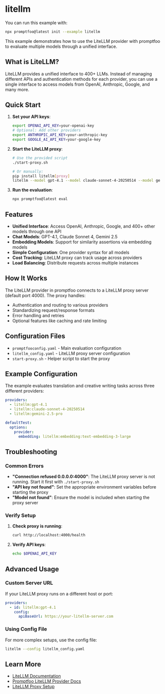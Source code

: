 # litellm

You can run this example with:

```bash
npx promptfoo@latest init --example litellm
```

This example demonstrates how to use the LiteLLM provider with promptfoo to evaluate multiple models through a unified interface.

## What is LiteLLM?

LiteLLM provides a unified interface to 400+ LLMs. Instead of managing different APIs and authentication methods for each provider, you can use a single interface to access models from OpenAI, Anthropic, Google, and many more.

## Quick Start

1. **Set your API keys**:

   ```bash
   export OPENAI_API_KEY=your-openai-key
   # Optional: Add other providers
   export ANTHROPIC_API_KEY=your-anthropic-key
   export GOOGLE_AI_API_KEY=your-google-key
   ```

2. **Start the LiteLLM proxy**:

   ```bash
   # Use the provided script
   ./start-proxy.sh

   # Or manually:
   pip install litellm[proxy]
   litellm --model gpt-4.1 --model claude-sonnet-4-20250514 --model gemini-2.5-pro --model text-embedding-3-large
   ```

3. **Run the evaluation**:
   ```bash
   npx promptfoo@latest eval
   ```

## Features

- **Unified Interface**: Access OpenAI, Anthropic, Google, and 400+ other models through one API
- **Chat Models**: GPT-4.1, Claude Sonnet 4, Gemini 2.5
- **Embedding Models**: Support for similarity assertions via embedding models
- **Simple Configuration**: One provider syntax for all models
- **Cost Tracking**: LiteLLM proxy can track usage across providers
- **Load Balancing**: Distribute requests across multiple instances

## How It Works

The LiteLLM provider in promptfoo connects to a LiteLLM proxy server (default port 4000). The proxy handles:

- Authentication and routing to various providers
- Standardizing request/response formats
- Error handling and retries
- Optional features like caching and rate limiting

## Configuration Files

- `promptfooconfig.yaml` - Main evaluation configuration
- `litellm_config.yaml` - LiteLLM proxy server configuration
- `start-proxy.sh` - Helper script to start the proxy

## Example Configuration

The example evaluates translation and creative writing tasks across three different providers:

```yaml
providers:
  - litellm:gpt-4.1
  - litellm:claude-sonnet-4-20250514
  - litellm:gemini-2.5-pro

defaultTest:
  options:
    provider:
      embedding: litellm:embedding:text-embedding-3-large
```

## Troubleshooting

### Common Errors

- **"Connection refused 0.0.0.0:4000"**: The LiteLLM proxy server is not running. Start it first with `./start-proxy.sh`
- **"API key not found"**: Set the appropriate environment variables before starting the proxy
- **"Model not found"**: Ensure the model is included when starting the proxy server

### Verify Setup

1. **Check proxy is running**:

   ```bash
   curl http://localhost:4000/health
   ```

2. **Verify API keys**:
   ```bash
   echo $OPENAI_API_KEY
   ```

## Advanced Usage

### Custom Server URL

If your LiteLLM proxy runs on a different host or port:

```yaml
providers:
  - id: litellm:gpt-4.1
    config:
      apiBaseUrl: https://your-litellm-server.com
```

### Using Config File

For more complex setups, use the config file:

```bash
litellm --config litellm_config.yaml
```

## Learn More

- [LiteLLM Documentation](https://docs.litellm.ai/docs/)
- [Promptfoo LiteLLM Provider Docs](/docs/providers/litellm)
- [LiteLLM Proxy Setup](https://docs.litellm.ai/docs/proxy/quick_start)
